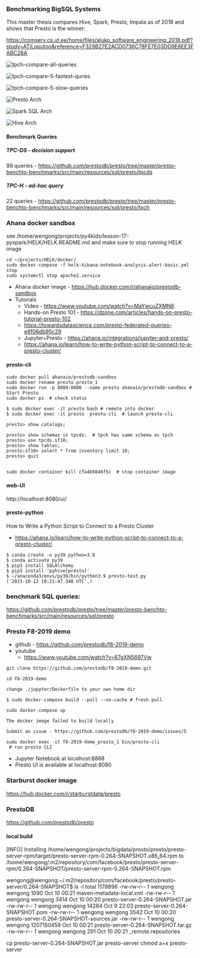 
### Benchmarking BigSQL Systems
This master thesis compares Hive, Spark, Presto, Impala as of 2018 and shows that Presto is the winner:

https://comserv.cs.ut.ee/home/files/aluko_software_engineering_2018.pdf?study=ATILoputoo&reference=F329B27E2ACD0736C78FE7E03DD9E6EE3FABC26A


![tpch-compare-all-queries](tpch-compare-all-queries.png)

![tpch-compare-5-fastest-quries](tpch-compare-5-fastest-quries.png)

![tpch-compare-5-slow-queries](tpch-compare-5-slow-queries.png)

![Presto Arch](presto-arch.png)

![Spark SQL Arch](spark-SQL-arch.png)

![Hive Arch](hive-arch.png)

#### Benchmark Queries

##### TPC-DS - decision support

99 queries - https://github.com/prestodb/presto/tree/master/presto-benchto-benchmarks/src/main/resources/sql/presto/tpcds


##### TPC-H - ad-hoc query

22 queries - https://github.com/prestodb/presto/tree/master/presto-benchto-benchmarks/src/main/resources/sql/presto/tpch

### Ahana docker sandbox

see /home/wengong/projects/py4kids/lesson-17-pyspark/HELK/HELK.README.md and make sure to stop running HELK image
```
cd ~/projects/HELK/docker/
sudo docker-compose -f helk-kibana-notebook-analysis-alert-basic.yml stop
sudo systemctl stop apache2.service
```

- Ahana docker image - https://hub.docker.com/r/ahanaio/prestodb-sandbox
- Tutorials
    - Video - https://www.youtube.com/watch?v=MaYwcuZXMN8
    - Hands-on Presto 101 - https://dzone.com/articles/hands-on-presto-tutorial-presto-102
    - https://towardsdatascience.com/presto-federated-queries-e8f06db95c29
    - Jupyter+Presto - https://ahana.io/integrations/jupyter-and-presto/
    - https://ahana.io/learn/how-to-write-python-script-to-connect-to-a-presto-cluster/


#### presto-cli

```
sudo docker pull ahanaio/prestodb-sandbox
sudo docker rename presto presto_1
sudo docker run -p 8080:8080 --name presto ahanaio/prestodb-sandbox # Start Presto
sudo docker ps  # check status

$ sudo docker exec -it presto bash # remote into docker
$ sudo docker exec -it presto  presto-cli  # launch presto-cli

presto> show catalogs;

presto> show schemas in tpcds;  # tpch has same schema as tpch
presto> use tpcds.sf10; 
presto> show tables;
presto:sf10> select * from inventory limit 10;
presto> quit


sudo docker container kill cfa4b9846f5c  # stop container image

```

#### web-UI 

http://localhost:8080/ui/


#### presto-python
How to Write a Python Script to Connect to a Presto Cluster
- https://ahana.io/learn/how-to-write-python-script-to-connect-to-a-presto-cluster/

```
$ conda create -n py39 python=3.9
$ conda activate py39
$ pip3 install SQLAlchemy
$ pip3 install 'pyhive[presto]'
$ ~/anaconda3/envs/py39/bin/python3.9 presto-test.py 
('2021-10-12 19:21:47.348 UTC',)
```

### benchmark SQL queries: 
https://github.com/prestodb/presto/tree/master/presto-benchto-benchmarks/src/main/resources/sql/presto


### Presto F8-2019 demo

- github - https://github.com/prestodb/f8-2019-demo
- youtube 
    - https://www.youtube.com/watch?v=67gXN5697Vw



```
git clone https://github.com/prestodb/f8-2019-demo.git

cd f8-2019-demo

change ./jupyter/Dockerfile to your own home dir

$ sudo docker-compose build --pull --no-cache # fresh pull

sudo docker-compose up

The docker image failed to build locally

Submit an issue - https://github.com/prestodb/f8-2019-demo/issues/5

sudo docker exec -it f8-2019-demo_presto_1 bin/presto-cli
 # run presto CLI

```

- Jupyter Notebook at localhost:8888
- Presto UI is available at localhost:8080



### Starburst docker image
https://hub.docker.com/r/starburstdata/presto


### PrestoDB

https://github.com/prestodb/presto


#### local build



[INFO] Installing /home/wengong/projects/bigdata/presto/presto/presto-server-rpm/target/presto-server-rpm-0.264-SNAPSHOT.x86_64.rpm to /home/wengong/.m2/repository/com/facebook/presto/presto-server-rpm/0.264-SNAPSHOT/presto-server-rpm-0.264-SNAPSHOT.rpm

wengong@wengong:~/.m2/repository/com/facebook/presto/presto-server/0.264-SNAPSHOT$ ls -l
total 1178896
-rw-rw-r-- 1 wengong wengong       1090 Oct 10 00:21 maven-metadata-local.xml
-rw-rw-r-- 1 wengong wengong       3414 Oct 10 00:20 presto-server-0.264-SNAPSHOT.jar
-rw-rw-r-- 1 wengong wengong      14284 Oct  9 22:03 presto-server-0.264-SNAPSHOT.pom
-rw-rw-r-- 1 wengong wengong       3542 Oct 10 00:20 presto-server-0.264-SNAPSHOT-sources.jar
-rw-rw-r-- 1 wengong wengong 1207150459 Oct 10 00:21 presto-server-0.264-SNAPSHOT.tar.gz
-rw-rw-r-- 1 wengong wengong        291 Oct 10 00:21 _remote.repositories


cp presto-server-0.264-SNAPSHOT.jar presto-server
chmod a+x presto-server




